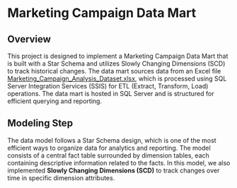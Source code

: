 # Marketing Campaign Data Mart
## Overview
This project is designed to implement a Marketing Campaign Data Mart that is built with a Star Schema and utilizes Slowly Changing Dimensions (SCD) to track historical changes. The data mart sources data from an Excel file [Marketing_Campaign_Analysis_Dataset.xlsx](https://github.com/Shamss08/Marketing_Campaign_Data_Mart/blob/main/Marketing_Campaign_Analysis_Dataset.xlsx), which is processed using SQL Server Integration Services (SSIS) for ETL (Extract, Transform, Load) operations. The data mart is hosted in SQL Server and is structured for efficient querying and reporting.
## Modeling Step
The data model follows a Star Schema design, which is one of the most efficient ways to organize data for analytics and reporting. The model consists of a central fact table surrounded by dimension tables, each containing descriptive information related to the facts. In this model, we also implemented **Slowly Changing Dimensions (SCD)** to track changes over time in specific dimension attributes.
